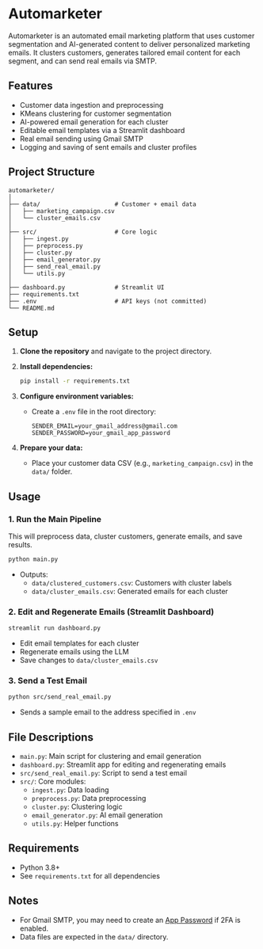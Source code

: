 # Automarketer

Automarketer is an automated email marketing platform that uses customer segmentation and AI-generated content to deliver personalized marketing emails. It clusters customers, generates tailored email content for each segment, and can send real emails via SMTP.

## Features

- Customer data ingestion and preprocessing
- KMeans clustering for customer segmentation
- AI-powered email generation for each cluster
- Editable email templates via a Streamlit dashboard
- Real email sending using Gmail SMTP
- Logging and saving of sent emails and cluster profiles

## Project Structure

```
automarketer/
│
├── data/                     # Customer + email data
│   ├── marketing_campaign.csv
│   └── cluster_emails.csv
│
├── src/                      # Core logic
│   ├── ingest.py
│   ├── preprocess.py
│   ├── cluster.py
│   ├── email_generator.py
│   ├── send_real_email.py
│   └── utils.py
│
├── dashboard.py              # Streamlit UI
├── requirements.txt
├── .env                      # API keys (not committed)
└── README.md
```

## Setup

1. **Clone the repository** and navigate to the project directory.

2. **Install dependencies:**
   ```sh
   pip install -r requirements.txt
   ```

3. **Configure environment variables:**
   - Create a `.env` file in the root directory:
     ```
     SENDER_EMAIL=your_gmail_address@gmail.com
     SENDER_PASSWORD=your_gmail_app_password
     ```

4. **Prepare your data:**
   - Place your customer data CSV (e.g., `marketing_campaign.csv`) in the `data/` folder.

## Usage

### 1. Run the Main Pipeline

This will preprocess data, cluster customers, generate emails, and save results.

```sh
python main.py
```

- Outputs:
  - `data/clustered_customers.csv`: Customers with cluster labels
  - `data/cluster_emails.csv`: Generated emails for each cluster

### 2. Edit and Regenerate Emails (Streamlit Dashboard)

```sh
streamlit run dashboard.py
```

- Edit email templates for each cluster
- Regenerate emails using the LLM
- Save changes to `data/cluster_emails.csv`

### 3. Send a Test Email

```sh
python src/send_real_email.py
```

- Sends a sample email to the address specified in `.env`

## File Descriptions

- `main.py`: Main script for clustering and email generation
- `dashboard.py`: Streamlit app for editing and regenerating emails
- `src/send_real_email.py`: Script to send a test email
- `src/`: Core modules:
  - `ingest.py`: Data loading
  - `preprocess.py`: Data preprocessing
  - `cluster.py`: Clustering logic
  - `email_generator.py`: AI email generation
  - `utils.py`: Helper functions

## Requirements

- Python 3.8+
- See `requirements.txt` for all dependencies

## Notes

- For Gmail SMTP, you may need to create an [App Password](https://support.google.com/accounts/answer/185833) if 2FA is enabled.
- Data files are expected in the `data/` directory.

